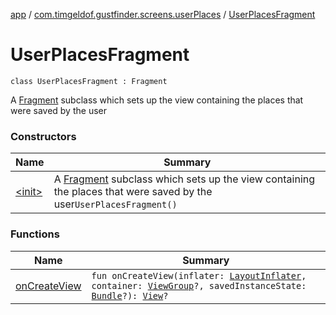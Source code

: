 [app](../../index.md) / [com.timgeldof.gustfinder.screens.userPlaces](../index.md) / [UserPlacesFragment](./index.md)

# UserPlacesFragment

`class UserPlacesFragment : Fragment`

A [Fragment](#) subclass which sets up the view containing the places that were saved by the user

### Constructors

| Name | Summary |
|---|---|
| [&lt;init&gt;](-init-.md) | A [Fragment](#) subclass which sets up the view containing the places that were saved by the user`UserPlacesFragment()` |

### Functions

| Name | Summary |
|---|---|
| [onCreateView](on-create-view.md) | `fun onCreateView(inflater: `[`LayoutInflater`](https://developer.android.com/reference/android/view/LayoutInflater.html)`, container: `[`ViewGroup`](https://developer.android.com/reference/android/view/ViewGroup.html)`?, savedInstanceState: `[`Bundle`](https://developer.android.com/reference/android/os/Bundle.html)`?): `[`View`](https://developer.android.com/reference/android/view/View.html)`?` |
